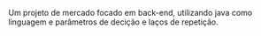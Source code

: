 Um projeto de mercado focado em back-end, utilizando java como linguagem e parâmetros de decição e laços de repetição. 
